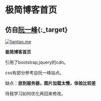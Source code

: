 # 极简博客首页
## 仿自[阮一峰](https://ruanyifeng.com){:_target}

[![liantao.me](https://img.shields.io/github/followers/famine-life.svg?style=social&label=Follow%20Me)](https://github.com/famine-life)

**极简博客首页**

引用了bootstrap,jquery的cdn。

css有部分参考自阮一峰站点。

缺点：**放到服务器，图片加载太慢，体验比较差**

待我学习如何优化再回来修改。